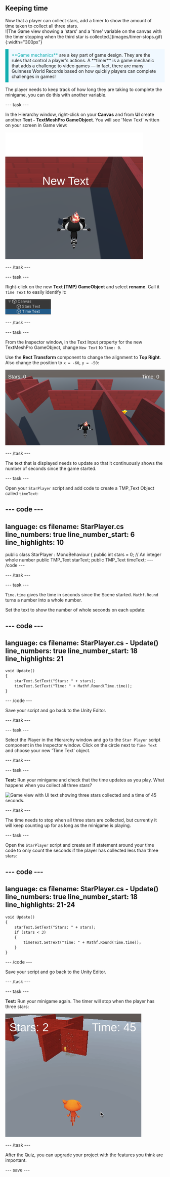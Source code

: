## Keeping time

<div style="display: flex; flex-wrap: wrap">
<div style="flex-basis: 200px; flex-grow: 1; margin-right: 15px;">
Now that a player can collect stars, add a timer to show the amount of time taken to collect all three stars. 
</div>
<div>
![The Game view showing a 'stars' and a 'time' variable on the canvas with the timer stopping when the third star is collected.](images/timer-stops.gif){:width="300px"}
</div>
</div>

<p style="border-left: solid; border-width:10px; border-color: #0faeb0; background-color: aliceblue; padding: 10px;">
<span style="color: #0faeb0">**Game mechanics**</span> are a key part of game design. They are the rules that control a player's actions. A **timer** is a game mechanic that adds a challenge to video games — in fact, there are many Guinness World Records based on how quickly players can complete challenges in games!
</p>

The player needs to keep track of how long they are taking to complete the minigame, you can do this with another variable. 

--- task ---

In the Hierarchy window, right-click on your **Canvas** and from **UI** create another **Text - TextMeshPro GameObject**. You will see 'New Text' written on your screen in Game view: 

![The Game view with a 'New Text' UI text item showing across the screen.](images/new-timer.png)

--- /task ---

--- task ---

Right-click on the new **Text (TMP) GameObject** and select **rename**. Call it `Time Text` to easily identify it:

![Renamed Time GameObject in the Hierarchy window.](images/time-gameobject.png)

--- /task ---

--- task ---

From the Inspector window, in the Text Input property for the new TextMeshPro GameObject, change `New Text` to `Time: 0`.

Use the **Rect Transform** component to change the alignment to **Top Right**. Also change the position to `x = -60`, `y = -50`:

![The Inspector window with the Anchor presets drop-down menu showing top right and the 'Pos x' = -60 and 'Pos y' = - 50 values updated.](images/reposition-text-timer.png)

--- /task ---

The text that is displayed needs to update so that it continuously shows the number of seconds since the game started.

--- task ---

Open your `StarPlayer` script and add code to create a TMP_Text Object called `timeText`: 

--- code ---
---
language: cs
filename: StarPlayer.cs
line_numbers: true
line_number_start: 6
line_highlights: 10
---
public class StarPlayer : MonoBehaviour
{
    public int stars = 0; // An integer whole number
    public TMP_Text starText;
    public TMP_Text timeText;
--- /code ---

--- /task ---

--- task ---

`Time.time` gives the time in seconds since the Scene started. `Mathf.Round` turns a number into a whole number. 

Set the text to show the number of whole seconds on each update:

--- code ---
---
language: cs
filename: StarPlayer.cs - Update()
line_numbers: true
line_number_start: 18
line_highlights: 21
---
    void Update()
    {
        starText.SetText("Stars: " + stars);
        timeText.SetText("Time: " + Mathf.Round(Time.time));
    }
--- /code ---

Save your script and go back to the Unity Editor. 

--- /task ---

--- task ---

Select the Player in the Hierarchy window and go to the `Star Player` script component in the Inspector window. Click on the circle next to `Time Text` and choose your new 'Time Text' object. 

--- /task ---

--- task ---

**Test:** Run your minigame and check that the time updates as you play. What happens when you collect all three stars? 

![Game view with UI text showing three stars collected and a time of 45 seconds.](images/both-texts-updating.gif)

--- /task ---

The time needs to stop when all three stars are collected, but currently it will keep counting up for as long as the minigame is playing. 

--- task ---

Open the `StarPlayer` script and create an if statement around your time code to only count the seconds if the player has collected less than three stars:

--- code ---
---
language: cs
filename: StarPlayer.cs - Update()
line_numbers: true
line_number_start: 18
line_highlights: 21-24
---
    void Update()
    {
        starText.SetText("Stars: " + stars);
        if (stars < 3)
        {
            timeText.SetText("Time: " + Mathf.Round(Time.time));
        }
    }
--- /code ---

Save your script and go back to the Unity Editor. 

--- /task ---

--- task ---

**Test:** Run your minigame again. The timer will stop when the player has three stars: 

![The Game view showing the timer counting up from 45 and stopping at 47 when three stars are collected.](images/timer-stops.gif)

--- /task ---

After the Quiz, you can upgrade your project with the features you think are important. 

--- save ---

